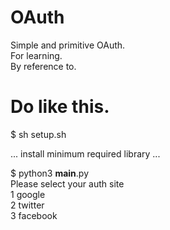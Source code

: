 # OAuth
Simple and primitive OAuth.<br>
For learning.<br>
By reference to.<br>

# Do like this.
$ sh setup.sh<br>

... install minimum required library ...

$ python3 __main__.py<br>
Please select your auth site<br>
1 google<br>
2 twitter<br>
3 facebook<br>
